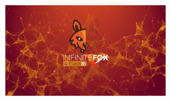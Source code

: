 <img src="https://github.com/anggabanny/Hacktiv8_Immersive/blob/master/Handbook/img_/initeFx.jpg" title='infinte_Fox'>